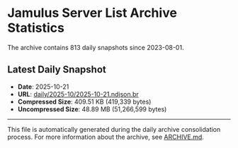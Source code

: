 # Jamulus Server List Archive Statistics

The archive contains 813 daily snapshots since 2023-08-01.

## Latest Daily Snapshot

- **Date**: 2025-10-21
- **URL**: [daily/2025-10/2025-10-21.ndjson.br](https://jamulus-archive.ap-south-1.linodeobjects.com/main/daily/2025-10/2025-10-21.ndjson.br)
- **Compressed Size**: 409.51 KB (419,339 bytes)
- **Uncompressed Size**: 48.89 MB (51,266,599 bytes)

---

This file is automatically generated during the daily archive consolidation process.
For more information about the archive, see [ARCHIVE.md](ARCHIVE.md).
